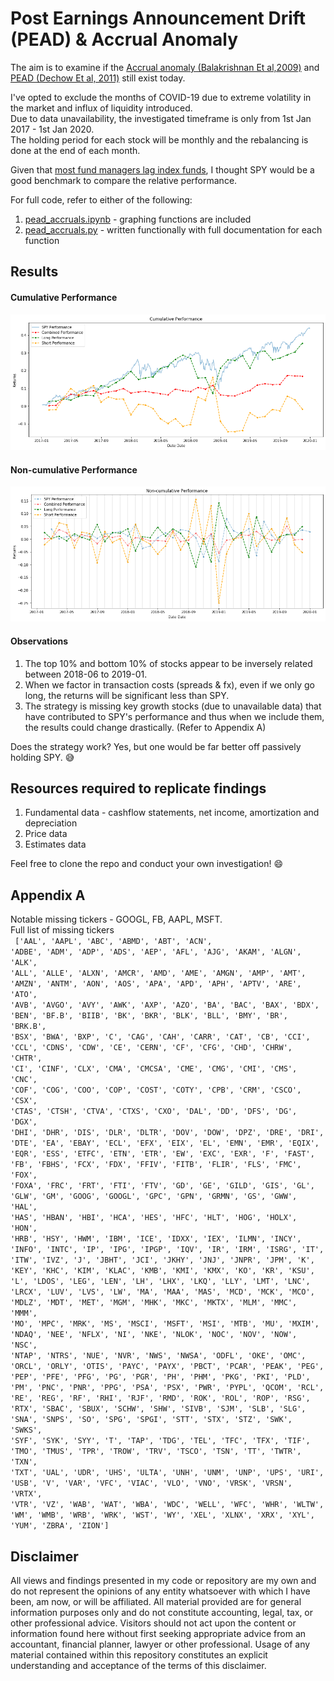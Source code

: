 # Post Earnings Announcement Drift (PEAD) & Accrual Anomaly

The aim is to examine if the [Accrual anomaly (Balakrishnan Et al,2009)](https://papers.ssrn.com/sol3/papers.cfm?abstract_id=1793364) and [PEAD (Dechow Et al, 2011)](https://papers.ssrn.com/sol3/papers.cfm?abstract_id=1510321) still exist today. 

I've opted to exclude the months of COVID-19 due to extreme volatility in the market and influx of liquidity introduced.<br>
Due to data unavailability, the investigated timeframe is only from 1st Jan 2017 - 1st Jan 2020. <br>
The holding period for each stock will be monthly and the rebalancing is done at the end of each month. <br>

Given that [most fund managers lag index funds](https://www.marketwatch.com/story/why-way-fewer-actively-managed-funds-beat-the-sp-than-we-thought-2017-04-24), I thought SPY would be a good benchmark to compare the relative performance. <br>

For full code, refer to either of the following:
1. [pead_accruals.ipynb](pead_accruals.ipynb) - graphing functions are included 
2. [pead_accruals.py](pead_accruals.py) - written functionally with full documentation for each function

## Results 
#### Cumulative Performance
![](Images/cumulative_performance.png)

#### Non-cumulative Performance
![](Images/non_cumulative_performance.png)

#### Observations
1. The top 10% and bottom 10% of stocks appear to be inversely related between 2018-06 to 2019-01.
2. When we factor in transaction costs (spreads & fx), even if we only go long, the returns will be significant less than SPY. 
3. The strategy is missing key growth stocks (due to unavailable data) that have contributed to SPY's performance and thus when we include them, the results could change drastically. (Refer to Appendix A)

Does the strategy work? Yes, but one would be far better off passively holding SPY. :sweat_smile:

## Resources required to replicate findings
1. Fundamental data - cashflow statements, net income, amortization and depreciation
2. Price data
3. Estimates data 

Feel free to clone the repo and conduct your own investigation! :smile:

## Appendix A 
Notable missing tickers - GOOGL, FB, AAPL, MSFT. <br>
Full list of missing tickers <br>
<code>
['AAL', 'AAPL', 'ABC', 'ABMD', 'ABT', 'ACN', 'ADBE', 'ADM', 'ADP', 'ADS', 'AEP', 'AFL', 'AJG', 'AKAM', 'ALGN', 'ALK', 'ALL', 'ALLE', 'ALXN', 'AMCR', 'AMD', 'AME', 'AMGN', 'AMP', 'AMT', 'AMZN', 'ANTM', 'AON', 'AOS', 'APA', 'APD', 'APH', 'APTV', 'ARE', 'ATO', 'AVB', 'AVGO', 'AVY', 'AWK', 'AXP', 'AZO', 'BA', 'BAC', 'BAX', 'BDX', 'BEN', 'BF.B', 'BIIB', 'BK', 'BKR', 'BLK', 'BLL', 'BMY', 'BR', 'BRK.B', 'BSX', 'BWA', 'BXP', 'C', 'CAG', 'CAH', 'CARR', 'CAT', 'CB', 'CCI', 'CCL', 'CDNS', 'CDW', 'CE', 'CERN', 'CF', 'CFG', 'CHD', 'CHRW', 'CHTR', 'CI', 'CINF', 'CLX', 'CMA', 'CMCSA', 'CME', 'CMG', 'CMI', 'CMS', 'CNC', 'COF', 'COG', 'COO', 'COP', 'COST', 'COTY', 'CPB', 'CRM', 'CSCO', 'CSX', 'CTAS', 'CTSH', 'CTVA', 'CTXS', 'CXO', 'DAL', 'DD', 'DFS', 'DG', 'DGX', 'DHI', 'DHR', 'DIS', 'DLR', 'DLTR', 'DOV', 'DOW', 'DPZ', 'DRE', 'DRI', 'DTE', 'EA', 'EBAY', 'ECL', 'EFX', 'EIX', 'EL', 'EMN', 'EMR', 'EQIX', 'EQR', 'ESS', 'ETFC', 'ETN', 'ETR', 'EW', 'EXC', 'EXR', 'F', 'FAST', 'FB', 'FBHS', 'FCX', 'FDX', 'FFIV', 'FITB', 'FLIR', 'FLS', 'FMC', 'FOX', 'FOXA', 'FRC', 'FRT', 'FTI', 'FTV', 'GD', 'GE', 'GILD', 'GIS', 'GL', 'GLW', 'GM', 'GOOG', 'GOOGL', 'GPC', 'GPN', 'GRMN', 'GS', 'GWW', 'HAL', 'HAS', 'HBAN', 'HBI', 'HCA', 'HES', 'HFC', 'HLT', 'HOG', 'HOLX', 'HON', 'HRB', 'HSY', 'HWM', 'IBM', 'ICE', 'IDXX', 'IEX', 'ILMN', 'INCY', 'INFO', 'INTC', 'IP', 'IPG', 'IPGP', 'IQV', 'IR', 'IRM', 'ISRG', 'IT', 'ITW', 'IVZ', 'J', 'JBHT', 'JCI', 'JKHY', 'JNJ', 'JNPR', 'JPM', 'K', 'KEY', 'KHC', 'KIM', 'KLAC', 'KMB', 'KMI', 'KMX', 'KO', 'KR', 'KSU', 'L', 'LDOS', 'LEG', 'LEN', 'LH', 'LHX', 'LKQ', 'LLY', 'LMT', 'LNC', 'LRCX', 'LUV', 'LVS', 'LW', 'MA', 'MAA', 'MAS', 'MCD', 'MCK', 'MCO', 'MDLZ', 'MDT', 'MET', 'MGM', 'MHK', 'MKC', 'MKTX', 'MLM', 'MMC', 'MMM', 'MO', 'MPC', 'MRK', 'MS', 'MSCI', 'MSFT', 'MSI', 'MTB', 'MU', 'MXIM', 'NDAQ', 'NEE', 'NFLX', 'NI', 'NKE', 'NLOK', 'NOC', 'NOV', 'NOW', 'NSC', 'NTAP', 'NTRS', 'NUE', 'NVR', 'NWS', 'NWSA', 'ODFL', 'OKE', 'OMC', 'ORCL', 'ORLY', 'OTIS', 'PAYC', 'PAYX', 'PBCT', 'PCAR', 'PEAK', 'PEG', 'PEP', 'PFE', 'PFG', 'PG', 'PGR', 'PH', 'PHM', 'PKG', 'PKI', 'PLD', 'PM', 'PNC', 'PNR', 'PPG', 'PSA', 'PSX', 'PWR', 'PYPL', 'QCOM', 'RCL', 'RE', 'REG', 'RF', 'RHI', 'RJF', 'RMD', 'ROK', 'ROL', 'ROP', 'RSG', 'RTX', 'SBAC', 'SBUX', 'SCHW', 'SHW', 'SIVB', 'SJM', 'SLB', 'SLG', 'SNA', 'SNPS', 'SO', 'SPG', 'SPGI', 'STT', 'STX', 'STZ', 'SWK', 'SWKS', 'SYF', 'SYK', 'SYY', 'T', 'TAP', 'TDG', 'TEL', 'TFC', 'TFX', 'TIF', 'TMO', 'TMUS', 'TPR', 'TROW', 'TRV', 'TSCO', 'TSN', 'TT', 'TWTR', 'TXN', 'TXT', 'UAL', 'UDR', 'UHS', 'ULTA', 'UNH', 'UNM', 'UNP', 'UPS', 'URI', 'USB', 'V', 'VAR', 'VFC', 'VIAC', 'VLO', 'VNO', 'VRSK', 'VRSN', 'VRTX', 'VTR', 'VZ', 'WAB', 'WAT', 'WBA', 'WDC', 'WELL', 'WFC', 'WHR', 'WLTW', 'WM', 'WMB', 'WRB', 'WRK', 'WST', 'WY', 'XEL', 'XLNX', 'XRX', 'XYL', 'YUM', 'ZBRA', 'ZION']</code>

## Disclaimer
All views and findings presented in my code or repository are my own and do not represent the opinions of any entity whatsoever with which I have been, am now, or will be affiliated. All material provided are for general information purposes only and do not constitute accounting, legal, tax, or other professional advice. Visitors should not act upon the content or information found here without first seeking appropriate advice from an accountant, financial planner, lawyer or other professional. Usage of any material contained within this repository constitutes an explicit understanding and acceptance of the terms of this disclaimer. 
